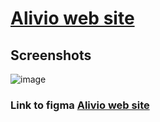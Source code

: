 # [Alivio web site](salavat-29.github.io/alivio_web_site/)
## Screenshots
![image](https://user-images.githubusercontent.com/122313622/219874836-8b719c58-edfc-4ef4-aa46-61e6153ea820.png)
### Link to figma [Alivio web site](https://www.figma.com/file/s50e9l9pazm6RRiRNVhrej/alivio-landing-page-for-figma?node-id=0-1&t=MesCoSRnH0zKV8Ss-0)
